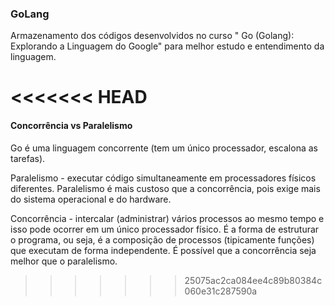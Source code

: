 <h3> GoLang </h3>

Armazenamento dos códigos desenvolvidos no curso " Go (Golang): Explorando a Linguagem do Google" para melhor estudo e entendimento da linguagem.

<<<<<<< HEAD
=======

<h4> Concorrência vs Paralelismo </h4>

Go é uma linguagem concorrente (tem um único processador, escalona as tarefas). 

Paralelismo - executar código simultaneamente em processadores físicos diferentes.
Paralelismo é mais custoso que a concorrência, pois exige mais do sistema operacional e do hardware. 


Concorrência - intercalar (administrar) vários processos ao mesmo tempo e isso pode ocorrer em um único processador físico. É a forma de estruturar o programa, ou seja, é a composição de processos (tipicamente funções) que executam de forma independente. É possível que a concorrência seja melhor que o paralelismo.
>>>>>>> 25075ac2ca084ee4c89b80384c060e31c287590a
